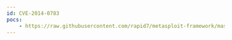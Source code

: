 ```yaml
---
id: CVE-2014-0783
pocs:
    - https://raw.githubusercontent.com/rapid7/metasploit-framework/master/modules/exploits/windows/scada/yokogawa_bkhodeq_bof.rb
---
```

